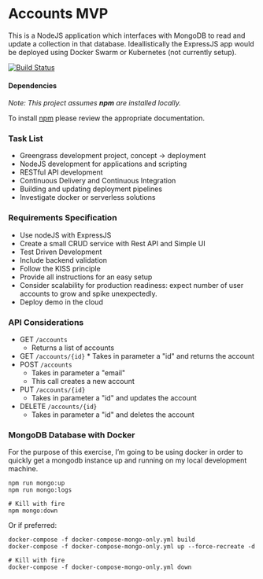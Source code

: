 # Accounts MVP

This is a NodeJS application which interfaces with MongoDB to read and update a collection in that database. Ideallistically the ExpressJS app would be deployed using Docker Swarm or Kubernetes (not currently setup).

[![Build Status](https://travis-ci.org/rixka/accounts-poc.svg?branch=master)](https://travis-ci.org/rixka/accounts-poc)

#### Dependencies

_Note: This project assumes **npm** are installed locally._

To install [npm](https://docs.npmjs.com/downloading-and-installing-node-js-and-npm) please review the appropriate documentation.


### Task List
* Greengrass development project, concept -> deployment
* NodeJS development for applications and scripting
* RESTful API development
* Continuous Delivery and Continuous Integration
* Building and updating deployment pipelines
* Investigate docker or serverless solutions


### Requirements Specification
* Use nodeJS with ExpressJS
* Create a small CRUD service with Rest API and Simple UI
* Test Driven Development
* Include backend validation
* Follow the KISS principle
* Provide all instructions for an easy setup
* Consider scalability for production readiness: expect number of user accounts to grow and spike unexpectedly.
* Deploy demo in the cloud


### API Considerations
* GET `/accounts`
	* Returns a list of accounts
* GET `/accounts/{id}`
        * Takes in parameter a "id" and returns the account
* POST `/accounts`
	* Takes in parameter a "email" 
	* This call creates a new account
* PUT `/accounts/{id}`
	* Takes in parameter a "id" and updates the account
* DELETE `/accounts/{id}`
	* Takes in parameter a "id" and deletes the account

### MongoDB Database with Docker
For the purpose of this exercise, I’m going to be using docker in order to quickly get a mongodb instance up and running on my local development machine.

```shell
npm run mongo:up
npm run mongo:logs

# Kill with fire
npm mongo:down
```

Or if preferred:
```shell
docker-compose -f docker-compose-mongo-only.yml build
docker-compose -f docker-compose-mongo-only.yml up --force-recreate -d

# Kill with fire
docker-compose -f docker-compose-mongo-only.yml down
```
